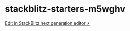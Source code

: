 # stackblitz-starters-m5wghv

[Edit in StackBlitz next generation editor ⚡️](https://stackblitz.com/~/github.com/lam627/stackblitz-starters-m5wghv)